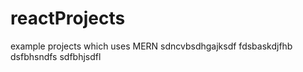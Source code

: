 # reactProjects
example  projects which uses MERN 
sdncvbsdhgajksdf
fdsbaskdjfhb
dsfbhsndfs
sdfbhjsdfl
